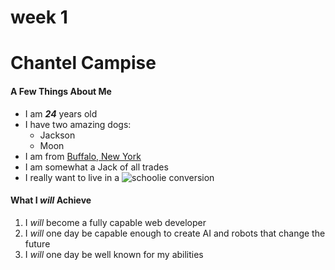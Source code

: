 # week 1
# **Chantel Campise**

#### **A Few Things About Me**
* I am **_24_** years old
* I have two amazing dogs:
	* Jackson
	* Moon
* I am from [Buffalo, New York](http://www.buffalony.gov/)
* I am somewhat a Jack of all trades
* I really want to live in a ![schoolie conversion](https://i.pinimg.com/originals/18/69/54/186954349ca0414861e695148383dac3.jpg)

#### **What I *_will_* Achieve** 
1. I *will* become a fully capable web developer
1. I *will* one day be capable enough to create AI and robots that change the future
1. I *will* one day be well known for my abilities
